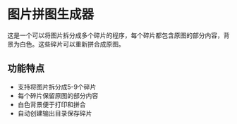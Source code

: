 # 图片拼图生成器

这是一个可以将图片拆分成多个碎片的程序，每个碎片都包含原图的部分内容，背景为白色。这些碎片可以重新拼合成原图。

## 功能特点

- 支持将图片拆分成5-9个碎片
- 每个碎片保留原图的部分内容
- 白色背景便于打印和拼合
- 自动创建输出目录保存碎片

